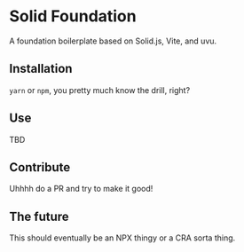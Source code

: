 # Solid Foundation
A foundation boilerplate based on Solid.js, Vite, and uvu.

## Installation

`yarn` or `npm`, you pretty much know the drill, right?

## Use

TBD

## Contribute

Uhhhh do a PR and try to make it good!

## The future

This should eventually be an NPX thingy or a CRA sorta thing.